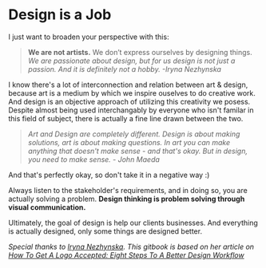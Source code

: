# Design is a Job

I just want to broaden your perspective with this:

>**We are not artists.** We don’t express ourselves by designing things. _We are passionate about design, but for us design is not just a passion. And it is definitely not a hobby. -Iryna Nezhynska_

I know there's a lot of interconnection and relation between art & design, because art is a medium by which we inspire ouselves to do creative work. And design is an objective approach of utilizing this creativity we posess. Despite almost being used interchangably by everyone who isn't familar in this field of subject, there is actually a fine line drawn between the two. 

>_Art and Design are completely different. Design is about making solutions, art is about making questions. In art you can make anything that doesn't make sense - and that's okay. But in design, you need to make sense. - John Maeda_

And that's perfectly okay, so don't take it in a negative way :)

Always listen to the stakeholder's requirements, and in doing so, you are actually solving a problem. **Design thinking is problem solving through visual communication.**

Ultimately, the goal of design is help our clients businesses. And everything is actually designed, only some things are designed better.  

_Special thanks to [Iryna Nezhynska](https://www.smashingmagazine.com/author/irynanezhynska/). This gitbook is based on her article on [How To Get A Logo Accepted: Eight Steps To A Better Design Workflow](https://www.smashingmagazine.com/2016/02/design-workflow/)_